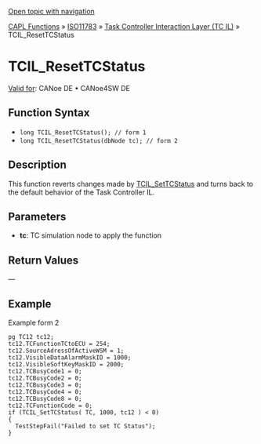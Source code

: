 [Open topic with navigation](../../../../../../CANoeDEFamily.htm#Topics/CAPLFunctions/ISO11783/ISOInteractionLayerTC/Functions/CAPLfunctionIso11783TCILResetTCStatus.md)

[CAPL Functions](../../../CAPLfunctions.md) » [ISO11783](../../CAPLfunctionsISO11783Overview.md) » [Task Controller Interaction Layer (TC IL)](../CAPLfunctionsISOILTCOverview.md) » TCIL_ResetTCStatus

# TCIL_ResetTCStatus

[Valid for](../../../../Shared/FeatureAvailability.md): CANoe DE • CANoe4SW DE

## Function Syntax

- `long TCIL_ResetTCStatus(); // form 1`
- `long TCIL_ResetTCStatus(dbNode tc); // form 2`

## Description

This function reverts changes made by [TCIL_SetTCStatus](CAPLfunctionIso11783TCILSetTCStatus.md) and turns back to the default behavior of the Task Controller IL.

## Parameters

- **tc**: TC simulation node to apply the function

## Return Values

—

## Example

Example form 2

```plaintext
pg TC12 tc12;
tc12.TCFunctionTCtoECU = 254;
tc12.SourceAdressOfActiveWSM = 1;
tc12.VisibleDataAlarmMaskID = 1000;
tc12.VisibleSoftKeyMaskID = 2000;
tc12.TCBusyCode1 = 0;
tc12.TCBusyCode2 = 0;
tc12.TCBusyCode3 = 0;
tc12.TCBusyCode4 = 0;
tc12.TCBusyCode8 = 0;
tc12.TCFunctionCode = 0;
if (TCIL_SetTCStatus( TC, 1000, tc12 ) < 0)
{
  TestStepFail("Failed to set TC Status");
}
```
